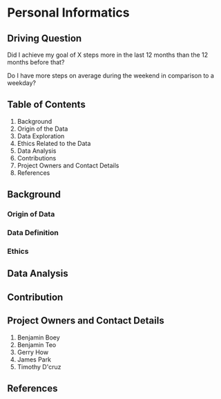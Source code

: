 # Personal Informatics

## Driving Question

Did I achieve my goal of X steps more in the last 12 months than the 12 months before that?

Do I have more steps on average during the weekend in comparison to a weekday?

## Table of Contents

1. Background
2. Origin of the Data
3. Data Exploration
4. Ethics Related to the Data
5. Data Analysis
6. Contributions
7. Project Owners and Contact Details
8. References

## Background

### Origin of Data

### Data Definition

### Ethics

## Data Analysis

## Contribution

## Project Owners and Contact Details

1. Benjamin Boey
2. Benjamin Teo
3. Gerry How
4. James Park
5. Timothy D'cruz

## References
